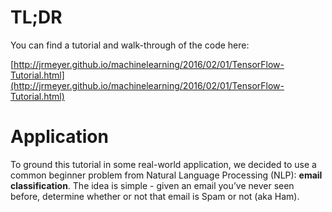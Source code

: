 
# TL;DR

You can find a tutorial and walk-through of the code here:

[http://jrmeyer.github.io/machinelearning/2016/02/01/TensorFlow-Tutorial.html](http://jrmeyer.github.io/machinelearning/2016/02/01/TensorFlow-Tutorial.html)

# Application

To ground this tutorial in some real-world application, we decided to use a common beginner problem from Natural Language Processing (NLP): **email classification**. The idea is simple - given an email you’ve never seen before, determine whether or not that email is Spam or not (aka Ham).
